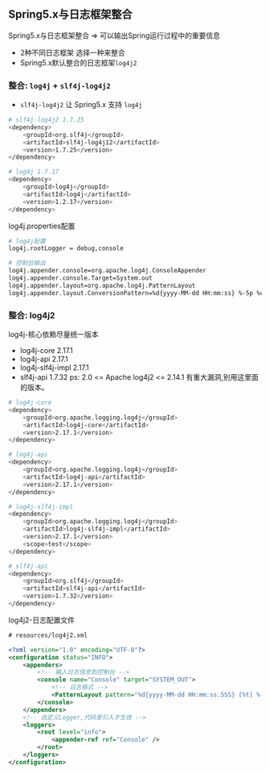 ## Spring5.x与日志框架整合
Spring5.x与日志框架整合 => 可以输出Spring运行过程中的重要信息
- 2种不同日志框架 选择一种来整合
- Spring5.x默认整合的日志框架`log4j2`

### 整合: `log4j` + `slf4j-log4j2`
- `slf4j-log4j2` 让 Spring5.x 支持 `log4j`
```bash
# slf4j-log4j2 1.7.25
<dependency>
    <groupId>org.slf4j</groupId>
    <artifactId>slf4j-log4j12</artifactId>
    <version>1.7.25</version>
</dependency>

# log4j 1.7.17
<dependency>
    <groupId>log4j</groupId>
    <artifactId>log4j</artifactId>
    <version>1.2.17</version>
</dependency>
```
log4j.properties配置
```bash
# log4j配置
log4j.rootLogger = debug,console

# 控制台输出
log4j.appender.console=org.apache.log4j.ConsoleAppender
log4j.appender.console.Target=System.out
log4j.appender.layout=org.apache.log4j.PatternLayout
log4j.appender.layout.ConversionPattern=%d{yyyy-MM-dd HH:mm:ss} %-5p %c{1}:%L - %m%n
```






### 整合: log4j2
log4j-核心依赖尽量统一版本
- log4j-core       2.17.1
- log4j-api        2.17.1
- log4j-slf4j-impl 2.17.1
- slf4j-api        1.7.32
ps: 2.0 <= Apache log4j2 <= 2.14.1 有重大漏洞,别用这里面的版本。
```bash
# log4j-core
<dependency>
    <groupId>org.apache.logging.log4j</groupId>
    <artifactId>log4j-core</artifactId>
    <version>2.17.1</version>
</dependency>

# log4j-api
<dependency>
    <groupId>org.apache.logging.log4j</groupId>
    <artifactId>log4j-api</artifactId>
    <version>2.17.1</version>
</dependency>

# log4j-slf4j-impl
<dependency>
    <groupId>org.apache.logging.log4j</groupId>
    <artifactId>log4j-slf4j-impl</artifactId>
    <version>2.17.1</version>
    <scope>test</scope>
</dependency>

# slf4j-api
<dependency>
    <groupId>org.slf4j</groupId>
    <artifactId>slf4j-api</artifactId>
    <version>1.7.32</version>
</dependency>
```

log4j2-日志配置文件
```xml
# resources/log4j2.xml

<?xml version="1.0" encoding="UTF-8"?>
<configuration status="INFO">
    <appenders>
        <!-- 输入日志信息到控制台 -->
        <console name="Console" target="SYSTEM_OUT">
            <!-- 日志格式 -->
            <PatternLayout pattern="%d{yyyy-MM-dd HH:mm:ss.SSS} [%t] %-5level %logger{36} - %msg%n" />
        </console>
    </appenders>
    <!-- 自定义Logger,代码里引入才生效 -->
    <loggers>
        <root level="info">
            <appender-ref ref="Console" />
        </root>
    </loggers>
</configuration>
```
